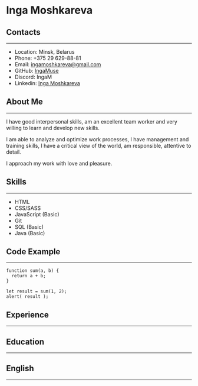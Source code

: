 # **Inga Moshkareva**

## Contacts
-----------
+ Location: Minsk, Belarus
+ Phone: +375 29 629-88-81
+ Email: ingamoshkareva@gmail.com
+ GitHub: [IngaMuse](https://github.com/IngaMuse)
+ Discord: IngaM
+ Linkedin: [Inga Moshkareva](https://www.linkedin.com/in/ingakashkan/)
## About Me
-----------
I have good interpersonal skills, am an excellent team worker and very willing to learn and develop new skills.

I am able to analyze and optimize work processes, I have management and training skills, I have a critical view of the world, am responsible, attentive to detail.

I approach my work with love and pleasure.
## Skills
---------
+ HTML
+ CSS/SASS
+ JavaScript (Basic)
+ Git
+ SQL (Basic)
+ Java (Basic)
## Code Example
---------------
```
function sum(a, b) {
  return a + b;
}

let result = sum(1, 2);
alert( result );
```
## Experience
-------------
## Education
------------
## English
----------